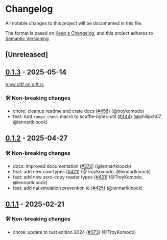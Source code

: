 # Changelog

<!--
This file is automatically generated by our release process.
DO NOT edit it directly.
If you want to add a change log entry for this package,
please create a new file in /changes.d/<pr-number>.toml
Refer to the [README.md](/changes.d/README.md) for more information.
-->

All notable changes to this project will be documented in this file.

The format is based on [Keep a Changelog](https://keepachangelog.com/en/1.0.0/),
and this project adheres to [Semantic Versioning](https://semver.org/spec/v2.0.0.html).

## [Unreleased]

## [0.1.3](https://github.com/ScuffleCloud/scuffle/releases/tag/scuffle-bytes-util-v0.1.3) - 2025-05-14

[View diff on diff.rs](https://diff.rs/scuffle-bytes-util/0.1.2/scuffle-bytes-util/0.1.3/Cargo.toml)

### 🛠️ Non-breaking changes

- chore: cleanup readme and crate docs ([#458](https://github.com/scufflecloud/scuffle/pull/458)) (@troykomodo)
- feat: Add `range_check` macro to scuffle-bytes-util ([#444](https://github.com/scufflecloud/scuffle/pull/444)) (@philipch07, @lennartkloock)

## [0.1.2](https://github.com/ScuffleCloud/scuffle/releases/tag/scuffle-bytes-util-v0.1.2) - 2025-04-27

### 🛠️ Non-breaking changes

- docs: improved documentation ([#372](https://github.com/scufflecloud/scuffle/pull/372)) (@lennartkloock)
- feat: add new cow types ([#421](https://github.com/scufflecloud/scuffle/pull/421)) (@TroyKomodo, @lennartkloock)
- feat: add new zero-copy reader types ([#421](https://github.com/scufflecloud/scuffle/pull/421)) (@TroyKomodo, @lennartkloock)
- feat: add nal emulation prevention io ([#425](https://github.com/scufflecloud/scuffle/pull/425)) (@lennartkloock)

## [0.1.1](https://github.com/ScuffleCloud/scuffle/releases/tag/scuffle-bytes-util-v0.1.1) - 2025-02-21

### 🛠️ Non-breaking changes

- chore: update to rust edition 2024 ([#373](https://github.com/scufflecloud/scuffle/pull/373)) (@TroyKomodo)
